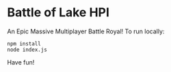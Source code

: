 # Battle of Lake HPI
An Epic Massive Multiplayer Battle Royal! To run locally:
```
npm install
node index.js
```
Have fun!